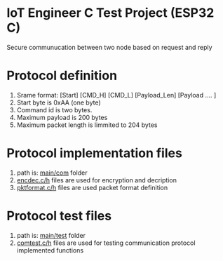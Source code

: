 # IoT Engineer C Test Project (ESP32 C)
Secure communucation between two node based on request and reply 

# Protocol definition
  1) Srame format: 
      [Start] [CMD_H]  [CMD_L] [Payload_Len]  [Payload .... ]
  2) Start byte is 0xAA (one byte)
  3) Command id is two bytes.
  4) Maximum payload is 200 bytes 
  5) Maximum packet length is limmited to 204 bytes

# Protocol implementation files 
  1) path is: [main/com](/IoTEngCTestPrj/IoTEngCTestPrj/main/com/) folder
  2) [encdec.c/h](/IoTEngCTestPrj/IoTEngCTestPrj/main/com/encdec.c) files are used for encryption and decription
  3) [pktformat.c/h](/IoTEngCTestPrj/IoTEngCTestPrj/main/com/pktformat.c) files are used packet format definition 
  


  # Protocol test files 
  1) path is: [main/test](/IoTEngCTestPrj/IoTEngCTestPrj/main/test/) folder
  2) [comtest.c/h](/IoTEngCTestPrj/IoTEngCTestPrj/main/test/comtest.c) files are used for testing communication protocol implemented functions
 
